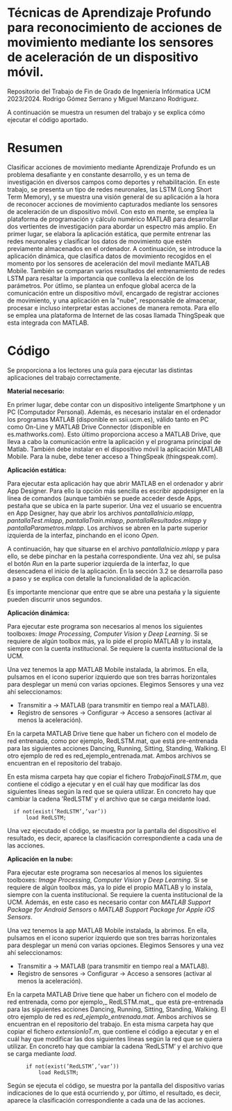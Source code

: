 # Técnicas de Aprendizaje Profundo para reconocimiento de acciones de movimiento mediante los sensores de aceleración de un dispositivo móvil.
Repositorio del Trabajo de Fin de Grado de Ingeniería Infórmatica UCM 2023/2024. Rodrigo Gómez Serrano y Miguel Manzano Rodriguez.

A continuación se muestra un resumen del trabajo y se explica cómo ejecutar el código aportado.

# Resumen
Clasificar acciones de movimiento mediante Aprendizaje Profundo es un problema desafiante y en constante desarrollo, y es un tema de investigación en diversos
campos como deportes y rehabilitación. En este trabajo, se presenta un tipo de redes neuronales, las LSTM (Long Short Term Memory), y se muestra una visión general
de su aplicación a la hora de reconocer acciones de movimiento capturados mediante los sensores de aceleración de un dispositivo móvil. Con esto en mente, se emplea
la plataforma de programación y cálculo numérico MATLAB para desarrollar dos vertientes de investigación para abordar un espectro más amplio. En primer lugar,
se elabora la aplicación estática, que permite entrenar las redes neuronales y clasificar los datos de movimiento que estén previamente almacenados en el ordenador.
A continuación, se introduce la aplicación dinámica, que clasifica datos de movimiento recogidos en el momento por los sensores de aceleración del movil mediante
MATLAB Mobile. También se comparan varios resultados del entrenamiento de redes LSTM para resaltar la importancia que conlleva la elección de los parámetros.
Por útlimo, se plantea un enfoque global acerca de la comunicación entre un dispositivo móvil, encargado de registrar acciones de movimiento, y una aplicación en la
"nube", responsable de almacenar, procesar e incluso interpretar estas acciones de manera remota. Para ello se emplea una plataforma de Internet de las cosas llamada
ThingSpeak que esta integrada con MATLAB.

# Código 
Se proporciona a los lectores una guía para ejecutar las distintas aplicaciones del trabajo correctamente.

**Material necesario:** 

En primer lugar, debe contar con un dispositivo inteligente Smartphone y un PC (Computador Personal).
Además, es necesario instalar en el ordenador los programas MATLAB (disponible en ssii.ucm.es), válido tanto en PC como On-Line y MATLAB Drive Connector
(disponible en es.mathworks.com). Esto último proporciona acceso a MATLAB Drive, que lleva a cabo la comunicación entre la aplicación y el programa principal de
Matlab.
También debe instalar en el dispositivo móvil la aplicación MATLAB Mobile.
Para la nube, debe tener acceso a ThingSpeak (thingspeak.com).

**Aplicación estática:**

Para ejecutar esta aplicación hay que abrir MATLAB en el ordenador y abrir App Designer. Para ello la opción más sencilla es escribir appdesigner en la línea de
comandos (aunque también se puede acceder desde Apps, pestaña que se ubica en la parte superior.
Una vez el usuario se encuentra en App Designer, hay que abrir los archivos _pantallaInicio.mlapp_, _pantallaTest.mlapp_, _pantallaTrain.mlapp_, _pantallaResultados.mlapp_
y _pantallaParametros.mlapp_. Los archivos se abren en la parte superior izquierda de la interfaz, pinchando en el icono _Open_.

A continuación, hay que situarse en el archivo _pantallaInicio.mlapp_ y para ello, se debe pinchar en la pestaña correspondiente. Una vez ahí, se pulsa el botón _Run_ en la
parte superior izquierda de la interfaz, lo que desencadena el inicio de la aplicación.
En la sección 3.2 se desarrolla paso a paso y se explica con detalle la funcionalidad de la aplicación.

Es importante mencionar que entre que se abre una pestaña y la siguiente pueden discurrir unos segundos.

**Aplicación dinámica:**

Para ejecutar este programa son necesarios al menos los siguientes toolboxes: _Image Processing_, _Computer Vision_ y _Deep Learning_. 
Si se requiere de algún toolbox más, ya lo pide el propio MATLAB y lo instala, siempre con la cuenta institucional.
Se requiere la cuenta institucional de la UCM.

Una vez tenemos la app MATLAB Mobile instalada, la abrimos. En ella, pulsamos en el icono superior izquierdo que son tres barras horizontales para desplegar
un menú con varias opciones. Elegimos Sensores y una vez ahí seleccionamos:
- Transmitir a → MATLAB (para transmitir en tiempo real a MATLAB).
- Registro de sensores → Configurar → Acceso a sensores (activar al menos la aceleración).

En la carpeta MATLAB Drive tiene que haber un fichero con el modelo de red entrenada, como por ejemplo, RedLSTM.mat, que está pre-entrenada para las
siguientes acciones Dancing, Running, Sitting, Standing, Walking. El otro ejemplo de red es red_ejemplo_entrenada.mat. Ambos archivos se encuentran en el repositorio
del trabajo.

En esta misma carpeta hay que copiar el fichero _TrabajoFinalLSTM.m_, que contiene el código a ejecutar y en el cuál hay que modificar las dos siguientes líneas según
la red que se quiera utilizar. En concreto hay que cambiar la cadena ’RedLSTM’ y el archivo que se carga meidante load.
      
      if not(exist(’RedLSTM’,’var’))
          load RedLSTM;

Una vez ejecutado el código, se muestra por la pantalla del dispositivo el resultado, es decir, aparece la clasificación correspondiente a cada una de las acciones.

**Aplicación en la nube:**

Para ejecutar este programa son necesarios al menos los siguientes toolboxes: _Image Processing_, _Computer Vision_ y _Deep Learning_. 
Si se requiere de algún toolbox más, ya lo pide el propio MATLAB y lo instala, siempre con la cuenta institucional.
Se requiere la cuenta institucional de la UCM. 
Además, en este caso es necesario contar con _MATLAB Support Package for Android Sensors_ o _MATLAB Support Package for Apple iOS Sensors_.

Una vez tenemos la app MATLAB Mobile instalada, la abrimos. En ella, pulsamos en el icono superior izquierdo que son tres barras horizontales para desplegar
un menú con varias opciones. Elegimos Sensores y una vez ahí seleccionamos:
- Transmitir a → MATLAB (para transmitir en tiempo real a MATLAB).
- Registro de sensores → Configurar → Acceso a sensores (activar al menos la
aceleración).

En la carpeta MATLAB Drive tiene que haber un fichero con el modelo de red entrenada, como por ejemplo,_ RedLSTM.mat_, que está pre-entrenada para las
siguientes acciones Dancing, Running, Sitting, Standing, Walking. El otro ejemplo de red es _red_ejemplo_entrenada.mat_. Ambos archivos se encuentran en el repositorio
del trabajo.
En esta misma carpeta hay que copiar el fichero _extensionIoT.m_, que contiene el código a ejecutar y en el cuál hay que modificar las dos siguientes líneas según la
red que se quiera utilizar. En concreto hay que cambiar la cadena ’RedLSTM’ y el archivo que se carga mediante _load_.

          if not(exist(’RedLSTM’,’var’))
              load RedLSTM;
              
Según se ejecuta el código, se muestra por la pantalla del dispositivo varias indicaciones de lo que está ocurriendo y, por último, el resultado, es decir, aparece
la clasificación correspondiente a cada una de las acciones.



